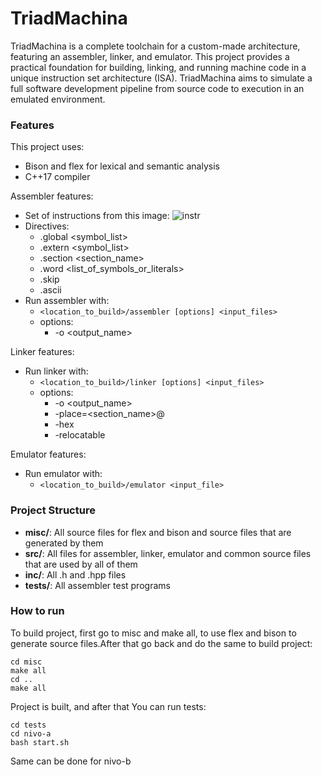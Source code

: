 # TriadMachina

TriadMachina is a complete toolchain for a custom-made architecture, featuring an assembler, linker, and emulator. This project provides a practical foundation for building, linking, and running machine code in a unique instruction set architecture (ISA). TriadMachina aims to simulate a full software development pipeline from source code to execution in an emulated environment.

### Features
This project uses:

- Bison and flex for lexical and semantic analysis
- C++17 compiler

Assembler features:

- Set of instructions from this image:
  ![instr](https://github.com/user-attachments/assets/77338a15-ba3c-484b-b911-bdfba0ca5a25)
- Directives:
  - .global <symbol_list>
  - .extern <symbol_list>
  - .section <section_name>
  - .word <list_of_symbols_or_literals>
  - .skip <literal>
  - .ascii <string>
- Run assembler with:
  - ``` <location_to_build>/assembler [options] <input_files> ```
  - options:
    - -o <output_name>

Linker features:

- Run linker with:
  - ```<location_to_build>/linker [options] <input_files> ```
  - options:
    - -o <output_name>
    - -place=<section_name>@<address>
    - -hex
    - -relocatable

Emulator features:

- Run emulator with:
  - ```<location_to_build>/emulator <input_file>```
 
### Project Structure

- **misc/**: All source files for flex and bison and source files that are generated by them
- **src/**: All files for assembler, linker, emulator and common source files that are used by all of them
- **inc/**: All .h and .hpp files
- **tests/**: All assembler test programs

### How to run

To build project, first go to misc and make all, to use flex and bison to generate source files.After that go back and do the same to build project:

```
cd misc
make all
cd ..
make all
```

Project is built, and after that You can run tests:

```
cd tests
cd nivo-a
bash start.sh
```

Same can be done for nivo-b



